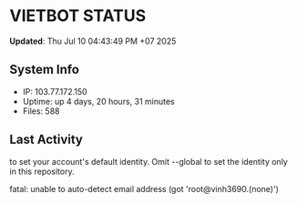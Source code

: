 # VIETBOT STATUS
**Updated**: Thu Jul 10 04:43:49 PM +07 2025

## System Info
- IP: 103.77.172.150
- Uptime: up 4 days, 20 hours, 31 minutes
- Files: 588

## Last Activity

to set your account's default identity.
Omit --global to set the identity only in this repository.

fatal: unable to auto-detect email address (got 'root@vinh3690.(none)')
